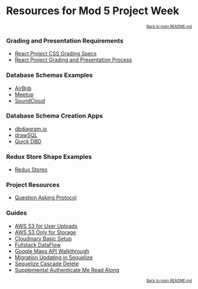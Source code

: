 # Resources for Mod 5 Project Week

<p align="right" style="font-size:10px">
  <a href="../README.md">Back to main README.md</a>
</p>

### Grading and Presentation Requirements

- [React Project CSS Grading Specs][css-grading-specs]
- [React Project Grading and Presentation Process][grading-presentation]

### Database Schemas Examples

- [AirBnb][airbnb]
- [Meetup][meetup]
- [SoundCloud][soundcloud]

### Database Schema Creation Apps

- [dbdiagram.io][db-diagram]
- [drawSQL][draw-sql]
- [Quick DBD][quick-dbd]

### Redux Store Shape Examples

- [Redux Stores][redux-stores]

### Project Resources

- [Question Asking Protocol][question-asking-protocol]

### Guides

- [AWS S3 for User Uploads][aws-s3-user-uploads]
- [AWS S3 Only for Storage][aws-s3-only-storage]
- [Cloudinary Basic Setup][cloudinary-basic-setup]
- [Fullstack DataFlow][fullstack-data-flow]
- [Google Maps API Walkthrough][google-maps-api-walkthrough]
- [Migration Updating in Sequelize][sequelize-migration-update]
- [Sequelize Cascade Delete][sequelize-cascade-delete]
- [Supplemental Authenticate Me Read Along][authenticate-me-read-along]

<p align="right" style="font-size:10px">
  <a href="../README.md">Back to main README.md</a>
</p>

<!-- grading information -->

[css-grading-specs]: ./css-grading-specs.md
[grading-presentation]: ./overview-of-react-project-grading-process.md.md

<!-- schema example links -->

<!-- These are not currently options for mod 5 but may return in the future -->
<!-- Move these links up when they are available again -->
<!-- - [bandcamp][bandcamp] -->
<!-- - [eventbrite][eventbrite] -->
<!-- - [evernote][evernote] -->
<!-- - [flickr][flickr] -->
<!-- - [medium][medium] -->
<!-- - [producthunt][producthunt] -->
<!-- - [quora][quora] -->
<!-- - [untappd][untappd] -->
<!-- - [yelp][yelp] -->

[airbnb]: ../assets/db-schemas/airbnb.jpg
[bandcamp]: ../assets/db-schemas/bandcamp.jpg
[eventbrite]: ../assets/db-schemas/eventbrite.jpg
[evernote]: ../assets/db-schemas/evernote.jpg
[flickr]: ../assets/db-schemas/flickr.jpg
[medium]: ../assets/db-schemas/medium.jpg
[meetup]: ../assets/db-schemas/meetup.jpg
[producthunt]: ../assets/db-schemas/producthunt.jpg
[quora]: ../assets/db-schemas/quora.jpg
[soundcloud]: ../assets/db-schemas/soundcloud.jpg
[untappd]: ../assets/db-schemas/untappd.jpg
[yelp]: ../assets/db-schemas/yelp.jpg

<!-- external db schema creation apps -->

[quick-dbd]: https://www.quickdatabasediagrams.com/
[draw-sql]: https://drawsql.app/
[db-diagram]: https://dbdiagram.io/home

<!-- redux stores -->

[redux-stores]: ../assets/react-redux-state-shape.md

<!-- project links -->

[question-asking-protocol]: ./question-asking-protocol.md

<!-- guides links -->

[aws-s3-user-uploads]: https://github.com/jdrichardsappacad/aws-s3-pern-demo
[aws-s3-only-storage]: https://github.com/Lazytangent/aws-s3-just-storage
[authenticate-me-read-along]: https://github.com/Lazytangent/authenticate-me-read-along
[cloudinary-basic-setup]: https://github.com/Lazytangent/Cloudinary-BasicSetup.git
[fullstack-data-flow]: https://github.com/Lazytangent/DataFlow
[google-maps-api-walkthrough]: https://github.com/Lazytangent/Google-Maps-API-Walkthrough
[sequelize-cascade-delete]: https://github.com/Lazytangent/sequelize__migration_hooks
[sequelize-migration-update]: https://github.com/Lazytangent/migrations-demo-with-sequelize

<!-- - [Module 5 Project Week Resources][solo-project-resources] -->
<!-- [project-resources]: https://github.com/Lazytangent/Mod-5-Project-Week -->
